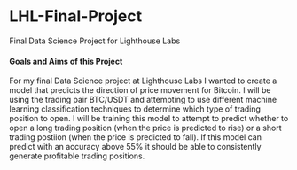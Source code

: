 # LHL-Final-Project
Final Data Science Project for Lighthouse Labs

#### Goals and Aims of this Project
For my final Data Science project at Lighthouse Labs I wanted to create a model that predicts the direction of price movement for Bitcoin. 
I will be using the trading pair BTC/USDT and attempting to use different machine learning classification techniques to determine which type of trading position to open. I will be training this model to attempt to predict whether to open a long trading position (when the price is predicted to rise) or a short trading postiion (when the price is predicted to fall). If this model can predict with an accuracy above 55% it should be able to consistently generate profitable trading positions.
